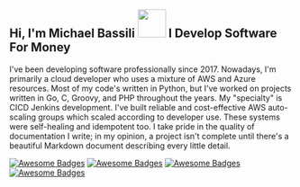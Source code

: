 <h2> Hi, I'm Michael Bassili <img src="https://media.giphy.com/media/mGcNjsfWAjY5AEZNw6/giphy.gif" width="50"> I Develop Software For Money</h2>

I've been developing software professionally since 2017. Nowadays, I'm primarily a cloud developer who uses a mixture of AWS and Azure resources. Most of my code's written in Python, but I've worked on projects written in Go, C, Groovy, and PHP throughout the years. My "specialty" is CICD Jenkins development. I've built reliable and cost-effective AWS auto-scaling groups which scaled according to developer use. These systems were self-healing and idempotent too. I take pride in the quality of documentation I write; in my opinion, a project isn't complete until there's a beautiful Markdown document describing every little detail. 

[![Awesome Badges](https://img.shields.io/badge/Website-bassi.li-red.svg)](https://bassi.li) [![Awesome Badges](https://img.shields.io/badge/LinkedIn-MichaelBassili-purple.svg)](https://www.linkedin.com/in/michael-bassili/) [![Awesome Badges](https://img.shields.io/badge/MicrosoftRants-microsoftrants.com-orange.svg)](https://microsoftrants.com/) [![Awesome Badges](https://img.shields.io/badge/StrongTownsNaiamo-beautifulnanaimo.ca-red.svg)](https://www.beautifulnanaimo.ca/)
